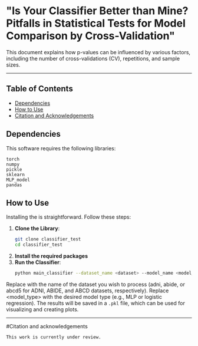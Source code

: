 # "Is Your Classifier Better than Mine? Pitfalls in Statistical Tests for Model Comparison by Cross-Validation"

This document explains how p-values can be influenced by various factors, including the number of cross-validations (CV), repetitions, and sample sizes.

---

## Table of Contents
- [Dependencies](#dependencies)
- [How to Use](#how-to-use)
- [Citation and Acknowledgements](#citation-and-acknowledgements)

## Dependencies
This software requires the following libraries:
```
torch
numpy
pickle
sklearn
MLP_model
pandas
```


## How to Use
Installing the is straightforward. Follow these steps:

1. **Clone the Library**:
   ```bash
   git clone classifier_test
   cd classifier_test
2. **Install the required packages**
3. **Run the Classifier**:
    ```bash
    python main_classifier --dataset_name <dataset> --model_name <model_type>
Replace <dataset> with the name of the dataset you wish to process (adni, abide, or abcd5 for ADNI, ABIDE, and ABCD datasets, respectively).
Replace <model_type> with the desired model type (e.g., MLP or logistic regression).
The results will be saved in a `.pkl` file, which can be used for visualizing and creating plots.


 -------- 

#Citation and acknowledgements


```
This work is currently under review.

```




